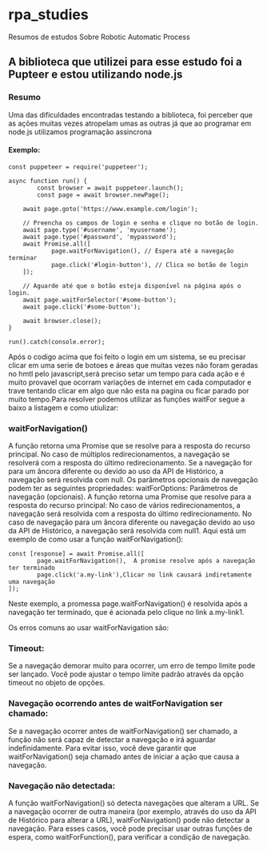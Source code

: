 # rpa_studies
Resumos de estudos Sobre Robotic Automatic Process

## A biblioteca que utilizei para esse estudo foi a Pupteer e estou utilizando node.js



### Resumo
Uma das dificuldades encontradas testando a biblioteca, foi perceber que as ações muitas vezes atropelam umas as outras já que ao programar em node.js utilizamos programação assincrona

#### Exemplo:

	const puppeteer = require('puppeteer');

	async function run() {
			const browser = await puppeteer.launch();
			const page = await browser.newPage();
		
		await page.goto('https://www.example.com/login');
		
		// Preencha os campos de login e senha e clique no botão de login.
		await page.type('#username', 'myusername');
		await page.type('#password', 'mypassword');
		await Promise.all([
				page.waitForNavigation(), // Espera até a navegação terminar
				page.click('#login-button'), // Clica no botão de login
		]);

		// Aguarde até que o botão esteja disponível na página após o login.
		await page.waitForSelector('#some-button');
		await page.click('#some-button');

		await browser.close();
	}
 
	run().catch(console.error);

  
  Após o codigo acima que foi feito o login em um sistema, se eu precisar clicar em uma serie de botoes e áreas que muitas vezes não foram geradas no hmtl pelo javascript,será preciso setar um tempo para cada ação e é muito provavel que ocorram variações de internet em cada computador e trave tentando clicar em algo que não esta na pagina ou ficar parado por muito tempo.Para resolver podemos utilizar as funções waitFor segue a baixo a listagem e como utiulizar:

 ### waitForNavigation()    
   A função retorna uma Promise que se resolve para a resposta do recurso principal. No caso de múltiplos redirecionamentos, a navegação se resolverá com a resposta do último redirecionamento. Se a navegação for para um âncora diferente ou devido ao uso da API de Histórico, a navegação será resolvida com null.
Os parâmetros opcionais de navegação podem ter as seguintes propriedades:
waitForOptions: Parâmetros de navegação (opcionais).
	 A função retorna uma Promise que resolve para a resposta do recurso principal:
	No caso de vários redirecionamentos, a navegação será resolvida com a resposta do último redirecionamento.
	No caso de navegação para um âncora diferente ou navegação devido ao uso da API de Histórico, a navegação será resolvida com null​1​.
	Aqui está um exemplo de como usar a função waitForNavigation():
			
    const [response] = await Promise.all([
			page.waitForNavigation(),  A promise resolve após a navegação ter terminado
			page.click('a.my-link'),Clicar no link causará indiretamente uma navegação
  	]);

Neste exemplo, a promessa page.waitForNavigation() é resolvida após a navegação ter terminado, que é acionada pelo clique no link a.my-link​1​.

Os erros comuns ao usar waitForNavigation são:

### Timeout:
Se a navegação demorar muito para ocorrer, um erro de tempo limite pode ser lançado. Você pode ajustar o tempo limite padrão através da opção timeout no objeto de opções.

### Navegação ocorrendo antes de waitForNavigation ser chamado:
Se a navegação ocorrer antes de waitForNavigation() ser chamado, a função não será capaz de detectar a navegação e irá aguardar indefinidamente. Para evitar isso, você deve garantir que waitForNavigation() seja chamado antes de iniciar a ação que causa a navegação.

### Navegação não detectada:
A função waitForNavigation() só detecta navegações que alteram a URL. Se a navegação ocorrer de outra maneira (por exemplo, através do uso da API de Histórico para alterar a URL), waitForNavigation() pode não detectar a navegação. Para esses casos, você pode precisar usar outras funções de espera, como waitForFunction(), para verificar a condição de navegação.

	
	

